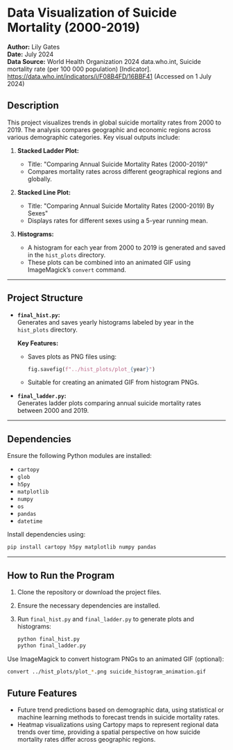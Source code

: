 # **Data Visualization of Suicide Mortality (2000-2019)**  

**Author:** Lily Gates  
**Date:** July 2024  
**Data Source:** World Health Organization 2024 data.who.int, Suicide mortality rate (per 100 000 population) [Indicator]. https://data.who.int/indicators/i/F08B4FD/16BBF41 (Accessed on 1 July 2024)

## **Description**  
This project visualizes trends in global suicide mortality rates from 2000 to 2019. The analysis compares geographic and economic regions across various demographic categories. Key visual outputs include:  

1. **Stacked Ladder Plot:**  
   - Title: "Comparing Annual Suicide Mortality Rates (2000-2019)"  
   - Compares mortality rates across different geographical regions and globally.  

2. **Stacked Line Plot:**  
   - Title: "Comparing Annual Suicide Mortality Rates (2000-2019) By Sexes"  
   - Displays rates for different sexes using a 5-year running mean.  

3. **Histograms:**  
   - A histogram for each year from 2000 to 2019 is generated and saved in the `hist_plots` directory.  
   - These plots can be combined into an animated GIF using ImageMagick’s `convert` command.  

---

## **Project Structure**  

- **`final_hist.py`:**  
  Generates and saves yearly histograms labeled by year in the `hist_plots` directory.  

  **Key Features:**  
  - Saves plots as PNG files using:  
    ```python
    fig.savefig(f"../hist_plots/plot_{year}")
    ```  
  - Suitable for creating an animated GIF from histogram PNGs.  

- **`final_ladder.py`:**  
  Generates ladder plots comparing annual suicide mortality rates between 2000 and 2019.  

---

## **Dependencies**  

Ensure the following Python modules are installed:  

- `cartopy`  
- `glob`  
- `h5py`  
- `matplotlib`  
- `numpy`  
- `os`  
- `pandas`  
- `datetime`  

Install dependencies using:  

```bash
pip install cartopy h5py matplotlib numpy pandas
```

---

## **How to Run the Program**  

1. Clone the repository or download the project files.  
2. Ensure the necessary dependencies are installed.  
3. Run `final_hist.py` and `final_ladder.py` to generate plots and histograms:  

   ```bash
   python final_hist.py  
   python final_ladder.py
   ```
   
Use ImageMagick to convert histogram PNGs to an animated GIF (optional):

```bash
convert ../hist_plots/plot_*.png suicide_histogram_animation.gif
```
   
## Future Features
* Future trend predictions based on demographic data, using statistical or machine learning methods to forecast trends in suicide mortality rates.
* Heatmap visualizations using Cartopy maps to represent regional data trends over time, providing a spatial perspective on how suicide mortality rates differ across geographic regions.
   
